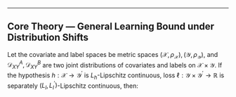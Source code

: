 ---

## Core Theory — General Learning Bound under Distribution Shifts

Let the covariate and label spaces be metric spaces $(\mathcal{X} ,\rho _{\mathcal{X}}),(\mathcal{Y} ,\rho _{\mathcal{Y}})$, and $\mathcal{D} _{XY}^{A}, \mathcal{D} _{XY}^{B}$ are two joint distributions of covariates and labels on $\mathcal{X}\times\mathcal{Y}$. If the hypothesis $h:\mathcal{X} \rightarrow \mathcal{Y} ^{'}$ is $L_h$-Lipschitz continuous, loss $\ell :\mathcal{Y} \times \mathcal{Y} ^{'}\rightarrow \mathbb{R}$ is separately $(L_l,L_l^{'})$-Lipschitz continuous, then:



